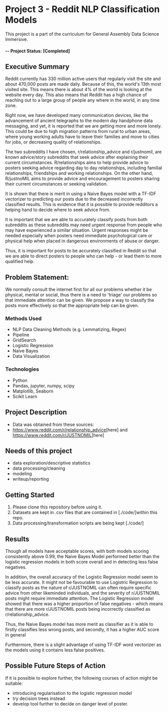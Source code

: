 # Project 3 - Reddit NLP Classification Models

This project is a part of the curriculum for General Assembly Data Science Immersive.

#### -- Project Status: [Completed]

## Executive Summary

Reddit currently has 330 million active users that regularly visit the site and about 470,000 posts are made daily. Because of this, the world's 13th most visited site. This means there is about 4% of the world is looking at the website every day.  This also means that Reddit has a high chance of reaching out to a large group of people any where in the world, in any time zone.

Right now, we have developed many communication devices, like the advancement of ancient telegraphs to the modern day handphone data messaging, and yet, it is reported that we are getting more and more lonely. This could be due to high migration patterns from rural to urban areas, where young working adults have to leave their families and move to cities for jobs, or decreasing quality of relationships. 

The two subreddits I have chosen, r/relationship_advice and r/justnomil, are known advice/story subreddits that seek advice after explaining their current circumstances. R/relationships aims to help provide advice to posters seeking advice regarding day to day relationships, including familial relationships, friendships and working relationships. On the other hand, R/justnoMIL aims to provide advice and encouragement to posters sharing their current circumstances or seeking validation. 

It is shown that there is merit in using a Naive Bayes model with a TF-IDF vectorizer to predicting our posts due to the decreased incorrectly classified results. This is evidence that it is possible to provide redditors a helping hand to decide where to seek advice from. 

It is important that we are able to accurately classify posts from both subreddits as these subreddits may need urgent response from people who may have experienced a similar situation. Urgent responses might be needed especially when posters need immediate psychological care or physical help when placed in dangerous environments of abuse or danger. 

Thus, it is important for posts to be accurately classified in Reddit so that we are able to direct posters to people who can help - or lead them to more qualified help. 

## Problem Statement:
We normally consult the internet first for all our problems whether it be physical, mental or social, thus there is a need to 'triage' our problems so that immediate attention can be given. We propose a way to classify the posts more effectively so that the appropriate help can be given. 

### Methods Used
* NLP Data Cleaning Methods (e.g. Lemmatizing, Regex)
* Pipeline
* GridSearch
* Logistic Regression
* Naive Bayes 
* Data Visualization

### Technologies
* Python
* Pandas, jupyter, numpy, scipy
* Matplotlib, Seaborn
* Scikit Learn

## Project Description
- Data was obtained from these sources:
- <https://www.reddit.com/r/relationship_advice>[here] and <https://www.reddit.com/r/JUSTNOMIL>[here]

## Needs of this project

- data exploration/descriptive statistics
- data processing/cleaning
- modeling
- writeup/reporting

## Getting Started

1. Please clone this repository before using it. 
2. Datasets are kept in .csv files that are contained in [./code/]within this repo.   
3. Data processing/transformation scripts are being kept [./code/]


## Results

Though all models have acceptable scores, with both models scoring consistently above 0.99, the Naive Bayes Model performed better than the logistic regression models in both score overall and in detecting less false negatives. 

In addition, the overall accuracy of the Logistic Regression model seem to be less accurate. It might not be favourable to use Logistric Regression to classify posts as the nature of r/JUSTNOMIL can often require specific advice from other likeminded individuals, and the severity of r/JUSTNOMIL posts might require immediate attention. The Logistic Regression model showed that there was a higher proportion of false negatives - which means that there are more r/JUSTNOMIL posts being incorrectly classified as r/relationship_advice.

Thus, the Naive Bayes model has more merit as classifier as it is able to firstly classifies less wrong posts, and secondly, it has a higher AUC score in general

Furthermore, there is a slight advantage of using TF-IDF word vectorizer as the models using it contains less false positives. 

## Possible Future Steps of Action

If it is possible to explore further, the following courses of action might be suitable:
- introducing regularisation to the logistic regression model
- try decision trees instead    
- develop tool further to decide on danger level of poster. 
